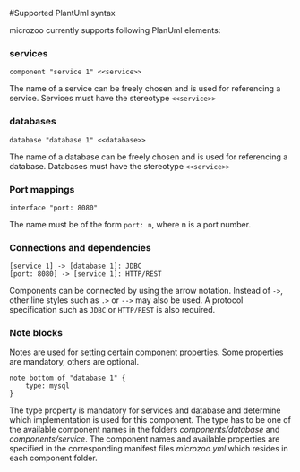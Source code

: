 #Supported PlantUml syntax

microzoo currently supports following PlanUml elements:

### services
````
component "service 1" <<service>>
````
The name of a service can be freely chosen and is used for referencing a service. Services must have the stereotype `<<service>>`

### databases
````
database "database 1" <<database>>
````
The name of a database can be freely chosen and is used for referencing a database. Databases must have the stereotype `<<service>>`

### Port mappings
````
interface "port: 8080"
````
The name must be of the form `port: n`, where n is a port number.

### Connections and dependencies
````
[service 1] -> [database 1]: JDBC
[port: 8080] -> [service 1]: HTTP/REST
````
Components can be connected by using the arrow notation. Instead of `->`, other line styles such as `.>` or `-->` may also be used.
A protocol specification such as `JDBC` or `HTTP/REST` is also required.

### Note blocks
Notes are used for setting certain component properties. Some properties are mandatory, others are optional.
````
note bottom of "database 1" {
    type: mysql
}
````
The type property is mandatory for services and database and determine which implementation is used for this component.
The type has to be one of the available component names in the folders *components/database* and *components/service*. 
The component names and available properties are specified in the corresponding manifest files *microzoo.yml* which resides in each component folder.


